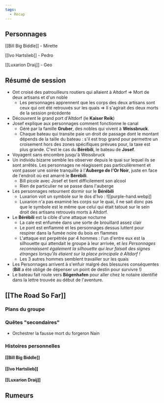 ```yaml
---
tags:
  - Recap
---
```




## Personnages

[[Bill Big Biddle]] - Mirette

[[Ivo Hartslieb]] - Pedro

[[Luxarion Draij]] - Geo

## Résumé de session

* Ont croisé des patrouilleurs routiers qui allaient à Altdorf => Mort de deux artisans et d'un noble
	* Les personnages apprennent que les corps des deux artisans sont ceux qui ont été retrouvés sur les quais => Il s'agirait des deux morts de la session précédente
* Découvrent le grand port d'Altdorf (le **Kaiser Reik**)
* Josef explique aux personnages comment fonctionne le canal 
	* Géré par la famille **Gruber**, des nobles qui vivent à **Weissbruck**.
	* Chaque bateau qui transite paie un droit de passage dont le montant dépends de la taille du bateau : s'il est trop grand pour permettre un croisement hors des zones spécifiques prévues pour, la taxe est plus grande. C'est le cas du **Bérébili**, le bateau de **Josef**.
* Voyagent sans encombre jusqu'à Weissbruck
* Un individu bizarre semble les observer depuis le quai sur lequel ils se sont arrêtés. Les personnages ne réagissent pas particulièrement et vont passer une soirée tranquille à l'**Auberge de l'Or Noir**, juste en face de l'endroit où est amarré le **Bérébili**.
	* Bill picole avec Josef et tient difficilement son alcool
	* Rien de particulier ne se passe dans l'auberge
* Les personnages retournent dormir sur le **Bérébili**
	* Luxarion voit un symbole sur le dos d'Ivo :
	 ![[purple-hand.webp]]
	* Luxarion n'a pas examiné les corps sur le quai, il ne sait donc pas que le symbole est le même que celui qui était tatoué sur le sein droit des artisans retrouvés morts à Altdorf.
* Le **Bérébili** est la cible d'une attaque nocturne
	* La cale est enfumée dans une sorte de brouillard assez clair
	* Le pont est enflammé et les personnages dessus luttent pour respirer dans la fumée noire du bois en flammes
	* L'attaque est perpétrée par 4 hommes : l'un d'entre eux est la silhouette qui attendait le groupe à leur arrivée, et *les Personnages reconnaissent également la silhouette qui leur faisait des signes étranges lorsqu'ils étaient sur la place principale à Altdorf !*
	* Les 3 autres hommes semblent travailler sur les quais
* Les Personnages arrivent à s'enfuir malgré des blessures conséquentes (**Bill** a été obligé de dépenser un point de destin pour survivre !)
* Le bateau fait route vers **Bögenhafen** pour aller chez le notaire identifié dans la lettre trouvée au début de l'aventure.


## [[The Road So Far]]


### Plans du groupe


### Quêtes "secondaires"

- Orchestrer la fausse mort du forgeron Nain

### Histoires personnelles

#### [[Bill Big Biddle]]


#### [[Ivo Hartslieb]]


#### [[Luxarion Draij]]


## Rumeurs